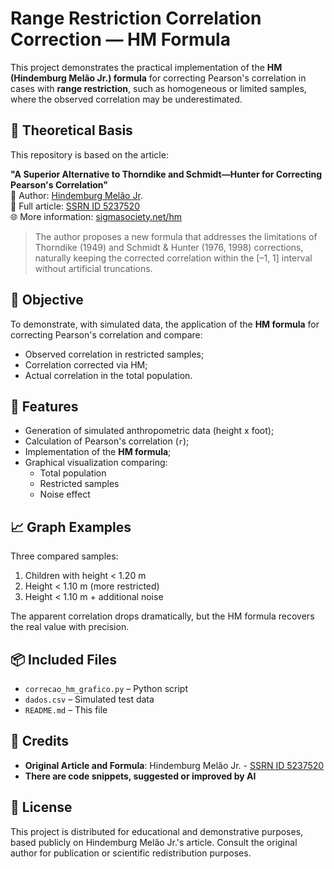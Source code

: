 # Range Restriction Correlation Correction — HM Formula

This project demonstrates the practical implementation of the **HM (Hindemburg Melão Jr.) formula** for correcting Pearson's correlation in cases with **range restriction**, such as homogeneous or limited samples, where the observed correlation may be underestimated.

## 📘 Theoretical Basis

This repository is based on the article:

**"A Superior Alternative to Thorndike and Schmidt—Hunter for Correcting Pearson's Correlation"**  
📄 Author: [Hindemburg Melão Jr](https://www.instagram.com/hindemburg.melao).  
🔗 Full article: [SSRN ID 5237520](https://ssrn.com/abstract=5237520)  
🌐 More information: [sigmasociety.net/hm](http://www.sigmasociety.net/hm)

> The author proposes a new formula that addresses the limitations of Thorndike (1949) and Schmidt & Hunter (1976, 1998) corrections, naturally keeping the corrected correlation within the [–1, 1] interval without artificial truncations.

## 🧠 Objective

To demonstrate, with simulated data, the application of the **HM formula** for correcting Pearson's correlation and compare:

- Observed correlation in restricted samples;
- Correlation corrected via HM;
- Actual correlation in the total population.

## 🧪 Features

- Generation of simulated anthropometric data (height x foot);
- Calculation of Pearson's correlation (`r`);
- Implementation of the **HM formula**;
- Graphical visualization comparing:
  - Total population
  - Restricted samples
  - Noise effect

## 📈 Graph Examples

Three compared samples:

1. Children with height < 1.20 m
2. Height < 1.10 m (more restricted)
3. Height < 1.10 m + additional noise

The apparent correlation drops dramatically, but the HM formula recovers the real value with precision.

## 📦 Included Files

- `correcao_hm_grafico.py` – Python script
- `dados.csv` – Simulated test data
- `README.md` – This file

## 🧠 Credits

- **Original Article and Formula**: Hindemburg Melão Jr. - [SSRN ID 5237520](https://ssrn.com/abstract=5237520)  
- **There are code snippets, suggested or improved by AI**

## 📄 License

This project is distributed for educational and demonstrative purposes, based publicly on Hindemburg Melão Jr.'s article. Consult the original author for publication or scientific redistribution purposes.